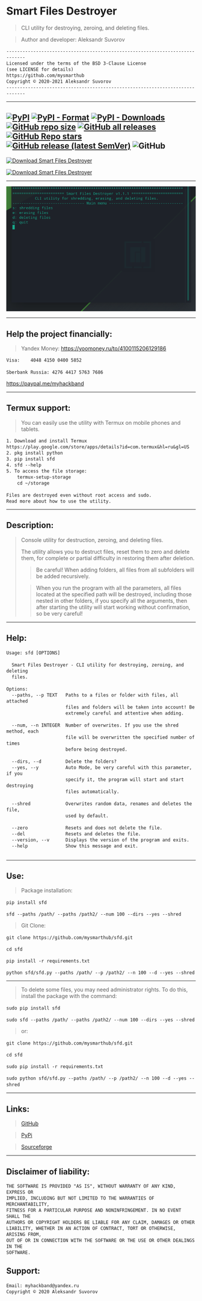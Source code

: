 Smart Files Destroyer
===
    
>CLI utility for destroying, zeroing, and deleting files.

>Author and developer: Aleksandr Suvorov

```
-----------------------------------------------------------------------------
Licensed under the terms of the BSD 3-Clause License
(see LICENSE for details)
https://github.com/mysmarthub
Copyright © 2020-2021 Aleksandr Suvorov
-----------------------------------------------------------------------------

```

----

[![PyPI](https://img.shields.io/pypi/v/sfd)](https://pypi.org/project/sfd)
[![PyPI - Format](https://img.shields.io/pypi/format/sfd)](https://pypi.org/project/sfd)
[![PyPI - Downloads](https://img.shields.io/pypi/dm/sfd?label=pypi%20downloads)](https://pypi.org/project/sfd)
[![GitHub repo size](https://img.shields.io/github/repo-size/mysmarthub/sfd)](https://github.com/mysmarthub/sfd/)
[![GitHub all releases](https://img.shields.io/github/downloads/mysmarthub/sfd/total?label=github%20downloads)](https://github.com/mysmarthub/sfd/)
[![GitHub Repo stars](https://img.shields.io/github/stars/mysmarthub/sfd?style=social)](https://github.com/mysmarthub/sfd/)
[![GitHub release (latest SemVer)](https://img.shields.io/github/v/release/mysmarthub/sfd)](https://github.com/mysmarthub/sfd/)
![GitHub](https://img.shields.io/github/license/mysmarthub/sfd?style=flat-square)
---
[![Download Smart Files Destroyer](https://a.fsdn.com/con/app/sf-download-button)](https://sourceforge.net/projects/smart-files-destroyer/files/latest/download)

[![Download Smart Files Destroyer](https://img.shields.io/sourceforge/dt/smart-files-destroyer.svg)](https://sourceforge.net/projects/smart-files-destroyer/files/latest/download)

---

![Smart Files Destroyer](https://github.com/mysmarthub/sfd/raw/master/images/sfd_logo.png)

---

Help the project financially:
---
>Yandex Money:
https://yoomoney.ru/to/4100115206129186

    Visa:    4048 4150 0400 5852

    Sberbank Russia: 4276 4417 5763 7686

https://paypal.me/myhackband

---
Termux support:
---

> You can easily use the utility with Termux 
> on mobile phones and tablets.

    1. Download and install Termux https://play.google.com/store/apps/details?id=com.termux&hl=ru&gl=US
    2. pkg install python
    3. pip install sfd
    4. sfd --help
    5. To access the file storage: 
        termux-setup-storage
        cd ~/storage
    
    Files are destroyed even without root access and sudo.
    Read more about how to use the utility.
---

Description:
---
>Console utility for destruction,
> zeroing, and deleting files.
>
>The utility allows you to destruct files, 
> reset them to zero and delete them, 
> for complete or partial difficulty in 
> restoring them after deletion.
> 
> >Be careful! When adding folders, all files from all subfolders 
will be added recursively.
> 
> >When you run the program with all the parameters, 
> all files located at the specified path will be destroyed, 
> including those nested in other folders,
> if you specify all the arguments, then after 
> starting the utility will start working without 
> confirmation, so be very careful!

---

Help:
---
```text
Usage: sfd [OPTIONS]

  Smart Files Destroyer - CLI utility for destroying, zeroing, and deleting
  files.

Options:
  --paths, --p TEXT   Paths to a files or folder with files, all attached
                      files and folders will be taken into account! Be
                      extremely careful and attentive when adding.

  --num, --n INTEGER  Number of overwrites. If you use the shred method, each
                      file will be overwritten the specified number of times
                      before being destroyed.

  --dirs, --d         Delete the folders?
  --yes, --y          Auto Mode, be very careful with this parameter, if you
                      specify it, the program will start and start destroying
                      files automatically.

  --shred             Overwrites random data, renames and deletes the file,
                      used by default.

  --zero              Resets and does not delete the file.
  --del               Resets and deletes the file.
  --version, --v      Displays the version of the program and exits.
  --help              Show this message and exit.


```

---
Use:
---

>Package installation:

`pip install sfd`

`sfd --paths /path/ --paths /path2/ --num 100 --dirs --yes --shred`

>Git Clone:

`git clone https://github.com/mysmarthub/sfd.git`

`cd sfd`

`pip install -r requirements.txt`

`python sfd/sfd.py --paths /path/ --p /path2/ --n 100 --d --yes --shred`


---

>To delete some files, you may need administrator rights. 
To do this, install the package with the command:

`sudo pip install sfd`

`sudo sfd --paths /path/ --paths /path2/ --num 100 --dirs --yes --shred`

>or:

`git clone https://github.com/mysmarthub/sfd.git`

`cd sfd`

`sudo pip install -r requirements.txt`

`sudo python sfd/sfd.py --paths /path/ --p /path2/ --n 100 --d --yes --shred`

---
Links:
---
>[GitHub](https://github.com/mysmarthub/sfd)

>[PyPi](https://pypi.org/project/sfd/)
 
>[Sourceforge](https://sourceforge.net/projects/smart-files-destroyer/files/latest/download)
---

Disclaimer of liability:
------------------------
    THE SOFTWARE IS PROVIDED "AS IS", WITHOUT WARRANTY OF ANY KIND, EXPRESS OR
    IMPLIED, INCLUDING BUT NOT LIMITED TO THE WARRANTIES OF MERCHANTABILITY,
    FITNESS FOR A PARTICULAR PURPOSE AND NONINFRINGEMENT. IN NO EVENT SHALL THE
    AUTHORS OR COPYRIGHT HOLDERS BE LIABLE FOR ANY CLAIM, DAMAGES OR OTHER
    LIABILITY, WHETHER IN AN ACTION OF CONTRACT, TORT OR OTHERWISE, ARISING FROM,
    OUT OF OR IN CONNECTION WITH THE SOFTWARE OR THE USE OR OTHER DEALINGS IN THE
    SOFTWARE.

Support:
---
    Email: myhackband@yandex.ru
    Copyright © 2020 Aleksandr Suvorov

